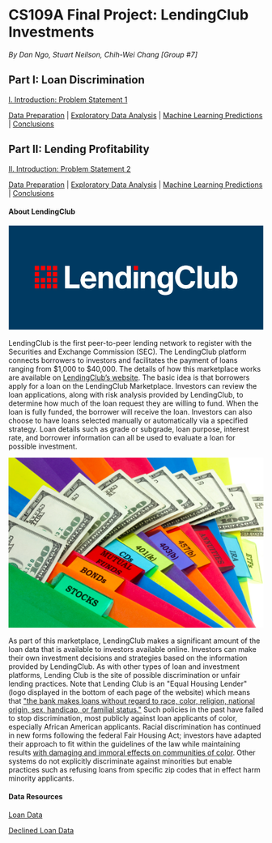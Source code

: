 # CS109A Final Project: LendingClub Investments

*By Dan Ngo, Stuart Neilson, Chih-Wei Chang [Group #7]*

## Part I: Loan Discrimination
[I. Introduction: Problem Statement 1](pages/Intro.md) 

[Data Preparation](pages/Preparing_the_Data.md) | [Exploratory Data Analysis](pages/Only_EDA/Only_EDA.md) | [Machine Learning Predictions](pages/Machine_Learning/Machine_Learning.md) | [Conclusions](pages/Conclusions.md) 

## Part II: Lending Profitability
[II. Introduction: Problem Statement 2](pages/Intro2.md) 

[Data Preparation](pages/PS2_Data_Preparation.md) | [Exploratory Data Analysis](pages/PS2_EDA/PS2_EDA.md) | [Machine Learning Predictions](pages/PS2_Models/PS2_Models.md) | [Conclusions](pages/Conclusions2.md) 




#### About LendingClub


![alt text](images/lc.jpg)

LendingClub is the first peer-to-peer lending network to register with the Securities and Exchange Commission (SEC). The LendingClub platform connects borrowers to investors and facilitates the payment of loans ranging from $1,000 to $40,000. The details of how this marketplace works are available on [LendingClub’s website](https://www.lendingclub.com/). The basic idea is that borrowers apply for a loan on the LendingClub Marketplace. Investors can review the loan applications, along with risk analysis provided by LendingClub, to determine how much of the loan request they are willing to fund. When the loan is fully funded, the borrower will receive the loan. Investors can also choose to have loans selected manually or automatically via a specified strategy. Loan details such as grade or subgrade, loan purpose, interest rate, and borrower information can all be used to evaluate a loan for possible investment.

![alt text](images/cash.jpg)

As part of this marketplace, LendingClub makes a significant amount of the loan data that is available to investors available online. Investors can make their own investment decisions and strategies based on the information provided by LendingClub.
As with other types of loan and investment platforms, Lending Club is the site of possible discrimination or unfair lending practices. Note that Lending Club is an "Equal Housing Lender" (logo displayed in the bottom of each page of the website) which means that ["the bank makes loans without regard to race, color, religion, national origin, sex, handicap, or familial status."](https://www.fdic.gov/regulations/laws/rules/2000-6000.html) Such policies in the past have failed to stop discrimination, most publicly against loan applicants of color, especially African American applicants. Racial discrimination has continued in new forms following the federal Fair Housing Act; investors have adapted their approach to fit within the guidelines of the law while maintaining results [with damaging and immoral effects on communities of color](https://www.revealnews.org/article/for-people-of-color-banks-are-shutting-the-door-to-homeownership/). Other systems do not explicitly discriminate against minorities but enable practices such as refusing loans from specific zip codes that in effect harm minority applicants.

#### Data Resources

[Loan Data](https://github.com/Polkaguy/LendingClubData)

[Declined Loan Data](https://www.lendingclub.com/info/download-data.action)
